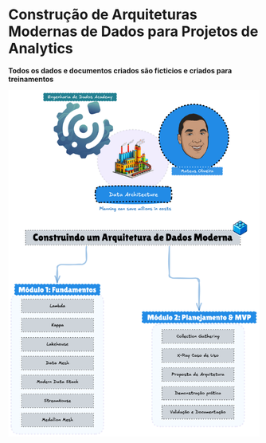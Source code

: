 # Construção de Arquiteturas Modernas de Dados para Projetos de Analytics
**Todos os dados e documentos criados são ficticios e criados para treinamentos**

![roadmap.png](excalidraw/roadmap.png)
